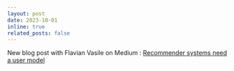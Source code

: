 ```yaml
---
layout: post
date: 2023-10-01
inline: true
related_posts: false
---
```

New blog post with Flavian Vasile on Medium : <a href="https://medium.com/criteo-engineering/recommender-systems-need-a-user-model-c3b3790311bf"> Recommender systems need a user model</a>